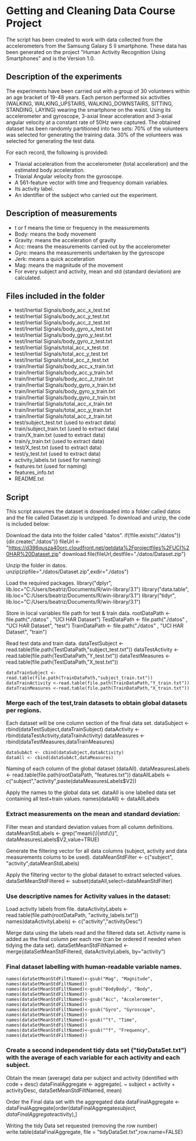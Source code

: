 # Getting and Cleaning Data Course Project

The script has been created to work with data collected from the accelerometers from the Samsung Galaxy S II smartphone. 
These data has been generated on the project "Human Activity Recognition Using Smartphones" and is the Version 1.0.

## Description of the experiments
The experiments have been carried out with a group of 30 volunteers within an age bracket of 19-48 years. 
Each person performed six activities (WALKING, WALKING_UPSTAIRS, WALKING_DOWNSTAIRS, SITTING, STANDING, LAYING) wearing the smartphone on the waist. 
Using its accelerometer and gyroscope, 3-axial linear acceleration and 3-axial angular velocity at a constant rate of 50Hz were captured. 
The obtained dataset has been randomly partitioned into two sets: 
70% of the volunteers was selected for generating the training data. 
30% of the volunteers was selected for generating the test data. 

For each record, the following is provided: 

- Triaxial acceleration from the accelerometer (total acceleration) and the estimated body acceleration.
- Triaxial Angular velocity from the gyroscope. 
- A 561-feature vector with time and frequency domain variables. 
- Its activity label. 
- An identifier of the subject who carried out the experiment.

## Description of measurements

- t or f means the time or frequency in the measurements
- Body: means the body movement
- Gravity: means the acceleration of gravity
- Acc: means the measurements carried out by the accelerometer
- Gyro: means the measurements undertaken by the gyroscope
- Jerk: means a quick acceleration
- Mag: means the magnitude of the movement
- For every subject and activity, mean and std (standard deviation) are calculated.

## Files included in the folder
                                 
- test/Inertial Signals/body_acc_x_test.txt  
- test/Inertial Signals/body_acc_y_test.txt   
- test/Inertial Signals/body_acc_z_test.txt   
- test/Inertial Signals/body_gyro_x_test.txt  
- test/Inertial Signals/body_gyro_y_test.txt  
- test/Inertial Signals/body_gyro_z_test.txt  
- test/Inertial Signals/total_acc_x_test.txt  
- test/Inertial Signals/total_acc_y_test.txt  
- test/Inertial Signals/total_acc_z_test.txt  
- train/Inertial Signals/body_acc_x_train.txt 
- train/Inertial Signals/body_acc_y_train.txt 
- train/Inertial Signals/body_acc_z_train.txt 
- train/Inertial Signals/body_gyro_x_train.txt
- train/Inertial Signals/body_gyro_y_train.txt
- train/Inertial Signals/body_gyro_z_train.txt
- train/Inertial Signals/total_acc_x_train.txt
- train/Inertial Signals/total_acc_y_train.txt
- train/Inertial Signals/total_acc_z_train.txt
- test/subject_test.txt (used to extract data)         
- train/subject_train.txt (used to extract data)                   
- train/X_train.txt (used to extract data)                           
- train/y_train.txt (used to extract data)
- test/X_test.txt (used to extract data)                            
- test/y_test.txt (used to extract data) 
- activity_labels.txt (used for naming)                                                   
- features.txt (used for naming) 
- features_info.txt                           
- README.txt

## Script 
This script assumes the dataset is downloaded into a folder called datos and the file called Dataset.zip is unzipped.
To download and unzip, the code is included below: 

Download the data into the folder called "datos".
if(!file.exists("./datos")){dir.create("./datos")}
fileUrl <- "https://d396qusza40orc.cloudfront.net/getdata%2Fprojectfiles%2FUCI%20HAR%20Dataset.zip"
download.file(fileUrl,destfile="./datos/Dataset.zip")

Unzip the folder in datos.
unzip(zipfile="./datos/Dataset.zip",exdir="./datos")

Load the required packages.
	library("dplyr", lib.loc="C:/Users/beatriz/Documents/R/win-library/3.1")
	library("data.table", lib.loc="C:/Users/beatriz/Documents/R/win-library/3.1")
	library("tidyr", lib.loc="C:/Users/beatriz/Documents/R/win-library/3.1")

Store in local variables file path for test & train data.
	rootDataPath <- file.path("./datos" , "UCI HAR Dataset")
	TestDataPath <- file.path("./datos" , "UCI HAR Dataset", "test")
	TrainDataPath <- file.path("./datos" , "UCI HAR Dataset", "train")

Read test data and train data.
	dataTestSubject <-read.table(file.path(TestDataPath,"subject_test.txt"))
	dataTestActivity <-read.table(file.path(TestDataPath,"Y_test.txt"))
	dataTestMeasures <-read.table(file.path(TestDataPath,"X_test.txt"))

	dataTrainSubject <-read.table(file.path(TrainDataPath,"subject_train.txt"))
	dataTrainActivity <-read.table(file.path(TrainDataPath,"Y_train.txt"))
	dataTrainMeasures <-read.table(file.path(TrainDataPath,"X_train.txt"))

### Merge each of the test,train datasets to obtain global datasets per regions.
Each dataset will be one column section of the final data set.
	dataSubject <- rbind(dataTestSubject,dataTrainSubject)
	dataActivity <- rbind(dataTestActivity,dataTrainActivity)
	dataMeasures <- rbind(dataTestMeasures,dataTrainMeasures)

	dataSubAct <- cbind(dataSubject,dataActivity)
	dataAll <- cbind(dataSubAct,dataMeasures)

Naming of each column of the global dataset (dataAll).
	dataMeasuresLabels <- read.table(file.path(rootDataPath, "features.txt"))
	dataAllLabels <- c("subject","activity",paste(dataMeasuresLabels$V2))

Apply the names to the global data set. dataAll is one labelled data set containing all test+train values.
	names(dataAll) <- dataAllLabels

### Extract measurements on the mean and standard deviation:
Filter mean and standard deviation values from all column definitions.
	dataMeanStdLabels <- grep("mean\\(\\)|std\\(\\)", dataMeasuresLabels$V2,value=TRUE)

Generate the filtering vector for all data columns (subject, activity and data measurements colums to be used).
	dataMeanStdFilter <- c("subject", "activity",dataMeanStdLabels)

Apply the filtering vector to the global dataset to extract selected values.
	dataSetMeanStdFiltered <- subset(dataAll,select=dataMeanStdFilter)

### Use descriptive names for Activity values in the dataset:
Load activity labels from file.
	dataActivityLabels <- read.table(file.path(rootDataPath, "activity_labels.txt"))
	names(dataActivityLabels) <- c("activity","activityDesc")

Merge data using the labels read and the filtered data set.
Activity name is added as the final column per each row (can be ordered if needed when tidying the data set).
	dataSetMeanStdFiltNamed <- merge(dataSetMeanStdFiltered, dataActivityLabels, by="activity")

### Final dataset labelling with human-readable variable names.
	names(dataSetMeanStdFiltNamed)<-gsub("Mag", "Magnitude", names(dataSetMeanStdFiltNamed))
	names(dataSetMeanStdFiltNamed)<-gsub("BodyBody", "Body", names(dataSetMeanStdFiltNamed))
	names(dataSetMeanStdFiltNamed)<-gsub("Acc", "Accelerometer", names(dataSetMeanStdFiltNamed))
	names(dataSetMeanStdFiltNamed)<-gsub("Gyro", "Gyroscope", names(dataSetMeanStdFiltNamed))
	names(dataSetMeanStdFiltNamed)<-gsub("^t", "Time", names(dataSetMeanStdFiltNamed))
	names(dataSetMeanStdFiltNamed)<-gsub("^f", "Frequency", names(dataSetMeanStdFiltNamed))

### Create a second independent tidy data set ("tidyDataSet.txt") with the average of each variable for each activity and each subject.

Obtain the mean (average) data per subject and activity (identified with code + desc)
	dataFinalAggregate <- aggregate(. ~ subject + activity + activityDesc, dataSetMeanStdFiltNamed, mean)

Order the Final data set with the aggregated data
	dataFinalAggregate <- dataFinalAggregate[order(dataFinalAggregate$subject, dataFinalAggregate$activity),]

Writing the tidy Data set requested (removing the row number)
	write.table(dataFinalAggregate, file = "tidyDataSet.txt",row.name=FALSE)